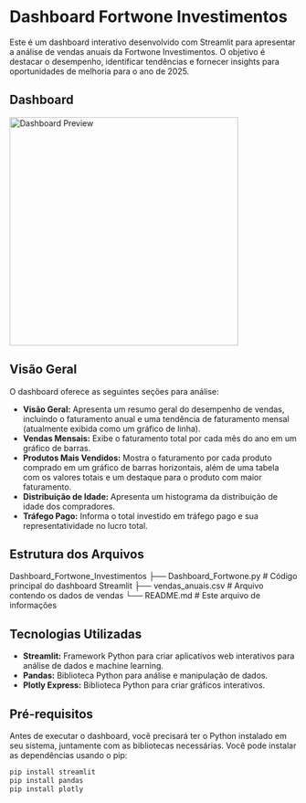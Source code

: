 # Dashboard Fortwone Investimentos

Este é um dashboard interativo desenvolvido com Streamlit para apresentar a análise de vendas anuais da Fortwone Investimentos. O objetivo é destacar o desempenho, identificar tendências e fornecer insights para oportunidades de melhoria para o ano de 2025.

## Dashboard

<a href="https://i.imgur.com/5SPGmuY.png">
    <img src="https://i.imgur.com/5SPGmuY.png" alt="Dashboard Preview" width="400">
</a>


## Visão Geral

O dashboard oferece as seguintes seções para análise:

* **Visão Geral:** Apresenta um resumo geral do desempenho de vendas, incluindo o faturamento anual e uma tendência de faturamento mensal (atualmente exibida como um gráfico de linha).
* **Vendas Mensais:** Exibe o faturamento total por cada mês do ano em um gráfico de barras.
* **Produtos Mais Vendidos:** Mostra o faturamento por cada produto comprado em um gráfico de barras horizontais, além de uma tabela com os valores totais e um destaque para o produto com maior faturamento.
* **Distribuição de Idade:** Apresenta um histograma da distribuição de idade dos compradores.
* **Tráfego Pago:** Informa o total investido em tráfego pago e sua representatividade no lucro total.

## Estrutura dos Arquivos

Dashboard_Fortwone_Investimentos
├── Dashboard_Fortwone.py   # Código principal do dashboard Streamlit
├── vendas_anuais.csv       # Arquivo contendo os dados de vendas
└── README.md               # Este arquivo de informações

## Tecnologias Utilizadas

* **Streamlit:** Framework Python para criar aplicativos web interativos para análise de dados e machine learning.
* **Pandas:** Biblioteca Python para análise e manipulação de dados.
* **Plotly Express:** Biblioteca Python para criar gráficos interativos.

## Pré-requisitos

Antes de executar o dashboard, você precisará ter o Python instalado em seu sistema, juntamente com as bibliotecas necessárias. Você pode instalar as dependências usando o pip:

```bash
pip install streamlit
pip install pandas
pip install plotly
